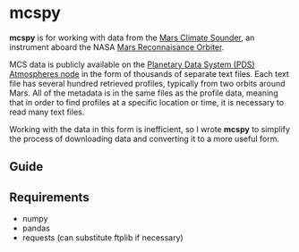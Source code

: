 # mcspy
**mcspy** is for working with data from the [Mars Climate Sounder](https://mars.nasa.gov/mro/mission/instruments/mcs/), an instrument aboard the NASA [Mars Reconnaisance Orbiter](https://mars.nasa.gov/mro/mission/overview/).

MCS data is publicly available on the [Planetary Data System (PDS) Atmospheres node](https://pds-atmospheres.nmsu.edu) in the form of thousands of separate text files. Each text file has several hundred retrieved profiles, typically from two orbits around Mars. All of the metadata is in the same files as the profile data, meaning that in order to find profiles at a specific location or time, it is necessary to read many text files. 

Working with the data in this form is inefficient, so I wrote **mcspy**  to simplify the process of downloading data and converting it to a more useful form.

## Guide



## Requirements
* numpy
* pandas
* requests (can substitute ftplib if necessary)



